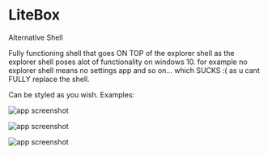 # LiteBox
Alternative Shell

Fully functioning shell that goes ON TOP of the explorer shell as the explorer shell poses alot of functionality on windows 10. for example no explorer shell means no settings app and so on... which SUCKS :( as u cant FULLY replace the shell.

Can be styled as you wish. Examples:


![app screenshot](https://github.com/danieljo12/LiteBox/blob/main/pics/style2.png)

![app screenshot](https://github.com/danieljo12/LiteBox/blob/main/pics/style3.png)

![app screenshot](https://github.com/danieljo12/LiteBox/blob/main/pics/style4.png)
